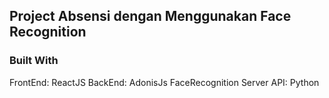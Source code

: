 ## Project Absensi dengan Menggunakan Face Recognition

### Built With
FrontEnd: ReactJS
BackEnd: AdonisJs
FaceRecognition Server API: Python
